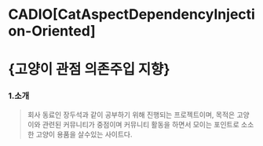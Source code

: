 # CADIO[CatAspectDependencyInjection-Oriented]
{고양이 관점 의존주입 지향}
==========================================================================
### 1.소개 
>회사 동료인 장두석과 같이 공부하기 위해 진행되는 프로젝트이며,
>목적은 고양이와 관련된 커뮤니티가 중점이며 커뮤니티 활동을 하면서 모이는 포인트로 소소한
>고양이 용품을 살수있는 사이트다.
